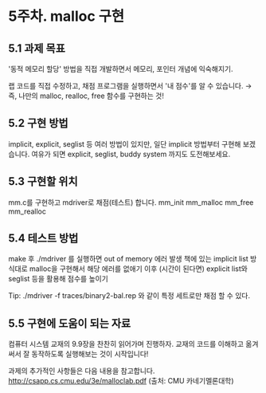 # 5주차. malloc 구현

## 5.1 과제 목표
'동적 메모리 할당' 방법을 직접 개발하면서 메모리, 포인터 개념에 익숙해지기.

랩 코드를 직접 수정하고, 채점 프로그램을 실행하면서 '내 점수'를 알 수 있습니다.
→ 즉, 나만의 malloc, realloc, free 함수를 구현하는 것!

## 5.2 구현 방법
implicit, explicit, seglist 등 여러 방법이 있지만, 일단 implicit 방법부터 구현해 보겠습니다.
여유가 되면 explicit, seglist, buddy system 까지도 도전해보세요.

## 5.3 구현할 위치
mm.c를 구현하고 mdriver로 채점(테스트) 합니다.
mm_init
mm_malloc
mm_free
mm_realloc

## 5.4 테스트 방법
make 후 ./mdriver 를 실행하면 out of memory 에러 발생
책에 있는 implicit list 방식대로 malloc을 구현해서 해당 에러를 없애기
이후 (시간이 된다면) explicit list와 seglist 등을 활용해 점수를 높이기

Tip: ./mdriver -f traces/binary2-bal.rep 와 같이 특정 세트로만 채점 할 수 있다.

## 5.5 구현에 도움이 되는 자료
컴퓨터 시스템 교재의 9.9장을 찬찬히 읽어가며 진행하자.
교재의 코드를 이해하고 옮겨써서 잘 동작하도록 실행해보는 것이 시작입니다!

과제의 추가적인 사항들은 다음 내용을 참고합니다.
http://csapp.cs.cmu.edu/3e/malloclab.pdf (출처: CMU 카네기멜론대학)
